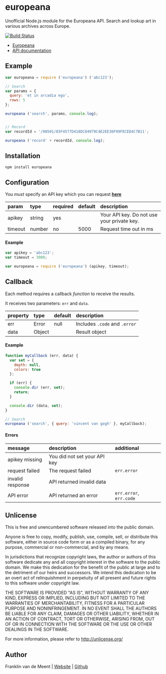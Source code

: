 europeana
=========

Unofficial Node.js module for the Europeana API. Search and lookup art in various archives across Europe.

[![Build Status](https://travis-ci.org/fvdm/nodejs-europeana.svg?branch=master)](https://travis-ci.org/fvdm/nodejs-europeana)

* [Europeana](http://europeana.eu/)
* [API documentation](http://labs.europeana.eu/api)


Example
-------

```js
var europeana = require ('europeana') ('abc123');

// Search
var params = {
  query: 'et in arcadia ego',
  rows: 5
};

europeana ('search', params, console.log);


// Record
var recordId = '/08501/03F4577D418DC84979C4E2EE36F99FECED4C7B11';

europeana ('record' + recordId, console.log);
```


Installation
------------

`npm install europeana`


Configuration
-------------

You _must_ specify an API key which you can request **[here](http://labs.europeana.eu/api/registration)**

param   | type   | required | default | description
:-------|:-------|:---------|:--------|:----------------------
apikey  | string | yes      |         | Your API key. Do not use your private key.
timeout | number | no       | 5000    | Request time out in ms


#### Example

```js
var apikey = 'abc123';
var timeout = 3000;

var europeana = require ('europeana') (apikey, timeout);
```


Callback
--------

Each method requires a callback _function_ to receive the results.

It receives two parameters: `err` and `data`.

property | type   | default | description
:--------|:-------|:--------|:-----------------------------
err      | Error  | null    | Includes `.code` and `.error`
data     | Object |         | Result object


#### Example

```js
function myCallback (err, data) {
  var set = {
    depth: null,
    colors: true
  };

  if (err) {
    console.dir (err, set);
    return;
  }

  console.dir (data, set);
}

// Search
europeana ('search', { query: 'vincent van gogh' }, myCallback);
```


#### Errors

message          | description                  | additional
:----------------|:-----------------------------|:-----------------------
apikey missing   | You did not set your API key |
request failed   | The request failed           | `err.error`
invalid response | API returned invalid data    |
API error        | API returned an error        | `err.error`, `err.code`


Unlicense
---------

This is free and unencumbered software released into the public domain.

Anyone is free to copy, modify, publish, use, compile, sell, or
distribute this software, either in source code form or as a compiled
binary, for any purpose, commercial or non-commercial, and by any
means.

In jurisdictions that recognize copyright laws, the author or authors
of this software dedicate any and all copyright interest in the
software to the public domain. We make this dedication for the benefit
of the public at large and to the detriment of our heirs and
successors. We intend this dedication to be an overt act of
relinquishment in perpetuity of all present and future rights to this
software under copyright law.

THE SOFTWARE IS PROVIDED "AS IS", WITHOUT WARRANTY OF ANY KIND,
EXPRESS OR IMPLIED, INCLUDING BUT NOT LIMITED TO THE WARRANTIES OF
MERCHANTABILITY, FITNESS FOR A PARTICULAR PURPOSE AND NONINFRINGEMENT.
IN NO EVENT SHALL THE AUTHORS BE LIABLE FOR ANY CLAIM, DAMAGES OR
OTHER LIABILITY, WHETHER IN AN ACTION OF CONTRACT, TORT OR OTHERWISE,
ARISING FROM, OUT OF OR IN CONNECTION WITH THE SOFTWARE OR THE USE OR
OTHER DEALINGS IN THE SOFTWARE.

For more information, please refer to <http://unlicense.org/>


Author
------

Franklin van de Meent
| [Website](https://frankl.in)
| [Github](https://github.com/fvdm)
